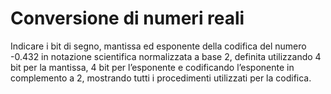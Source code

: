 # Conversione di numeri reali
Indicare i bit di segno, mantissa ed esponente della codifica del numero -0.432 in notazione scientifica normalizzata a base 2, definita utilizzando 4 bit per la mantissa, 4 bit per
l’esponente e codificando l’esponente in complemento a 2, mostrando tutti i procedimenti utilizzati per la codifica.
